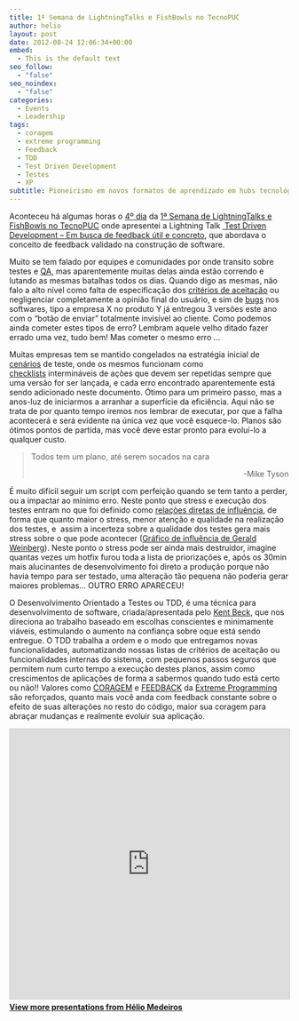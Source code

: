 ```yaml
---
title: 1ª Semana de LightningTalks e FishBowls no TecnoPUC
author: helio
layout: post
date: 2012-08-24 12:06:34+00:00
embed:
  - This is the default text
seo_follow:
  - "false"
seo_noindex:
  - "false"
categories:
  - Events
  - Leadership
tags:
  - coragem
  - extreme programming
  - Feedback
  - TDD
  - Test Driven Development
  - Testes
  - XP
subtitle: Pioneirismo em novos formatos de aprendizado em hubs tecnológicos—descubra como o TecnoPUC lançou lightning talks inovadores e discussões fishbowl para criar troca dinâmica de conhecimento em ambientes acadêmicos
---
```


Aconteceu há algumas horas o [4º dia][1] da [1ª Semana de LightningTalks e FishBowls no TecnoPUC][2] onde apresentei a Lightning Talk [ Test Driven Development &#8211; Em busca de feedback útil e concreto][3], que abordava o conceito de feedback validado na construção de software.

Muito se tem falado por equipes e comunidades por onde transito sobre testes e [QA][4], mas aparentemente muitas delas ainda estão correndo e lutando as mesmas batalhas todos os dias. Quando digo as mesmas, não falo a alto nível como falta de especificação dos [critérios de aceitação][5] ou negligenciar completamente a opinião final do usuário, e sim de [bugs][6] nos softwares, tipo a empresa X no produto Y já entregou 3 versões este ano com o &#8220;botão de enviar&#8221; totalmente invisível ao cliente. Como podemos ainda cometer estes tipos de erro? Lembram aquele velho ditado fazer errado uma vez, tudo bem! Mas cometer o mesmo erro &#8230;

Muitas empresas tem se mantido congelados na estratégia inicial de [cenários][7] de teste, onde os mesmos funcionam como [checklists][8] intermináveis de ações que devem ser repetidas sempre que uma versão for ser lançada, e cada erro encontrado aparentemente está sendo adicionado neste documento. Ótimo para um primeiro passo, mas a anos-luz de iniciarmos a arranhar a superfície da eficiência. Aqui não se trata de por quanto tempo iremos nos lembrar de executar, por que a falha acontecerá e será evidente na única vez que você esquece-lo. Planos são ótimos pontos de partida, mas você deve estar pronto para evoluí-lo a qualquer custo.

> Todos tem um plano, até serem socados na cara
>
> <p style="text-align: right">
>   -Mike Tyson
> </p>

É muito difícil seguir um script com perfeição quando se tem tanto a perder, ou a impactar ao mínimo erro. Neste ponto que stress e execução dos testes entram no que foi definido como [relações diretas de influência][9], de forma que quanto maior o stress, menor atenção e qualidade na realização dos testes, e  assim a incerteza sobre a qualidade dos testes gera mais stress sobre o que pode acontecer ([Gráfico de influência de Gerald Weinberg][10]). Neste ponto o stress pode ser ainda mais destruidor, imagine quantas vezes um hotfix furou toda a lista de priorizações e, após os 30min mais alucinantes de desenvolvimento foi direto a produção porque não havia tempo para ser testado, uma alteração tão pequena não poderia gerar maiores problemas&#8230; OUTRO ERRO APARECEU!

O Desenvolvimento Orientado a Testes ou TDD, é uma técnica para desenvolvimento de software, criada/apresentada pelo [Kent Beck][11], que nos direciona ao trabalho baseado em escolhas conscientes e minimamente viáveis, estimulando o aumento na confiança sobre oque está sendo entregue. O TDD trabalha a ordem e o modo que entregamos novas funcionalidades, automatizando nossas listas de critérios de aceitação ou funcionalidades internas do sistema, com pequenos passos seguros que permitem num curto tempo a execução destes planos, assim como crescimentos de aplicações de forma a sabermos quando tudo está certo ou não!! Valores como [CORAGEM][12] e [FEEDBACK][13] da [Extreme Programming][14] são reforçados, quanto mais você anda com feedback constante sobre o efeito de suas alterações no resto do código, maior sua coragem para abraçar mudanças e realmente evoluir sua aplicação.

<p style="text-align: center">
  <div style="margin-bottom: 20px;">
<iframe src="https://www.slideshare.net/slideshow/embed_code/key/ePHVpNd1rPPUEh" width="597" height="486" frameborder="0" marginwidth="0" marginheight="0" scrolling="no" style="border:1px solid #CCC; border-width:1px; margin-bottom:5px; max-width: 100%;" allowfullscreen></iframe>
</iframe>
<div style="margin-bottom:5px">
    <strong><a href="//www.slideshare.net/heliomedeiros" target="_blank">View more presentations from Hélio Medeiros</a></strong>
</div>
</div>
</p>

[1]: http://jorgekotickaudy.wordpress.com/2012/08/23/2308-4o-dia-semana/ "4º dia"
[2]: http://jorgekotickaudy.wordpress.com/2012/08/14/1a-semana-de-lightningtalks-e-fishbowls-no-tecnopuc/ "1ª Semana de Lightining talks e Fishbowls no Tecnopuc"
[3]: /apresentacoes/ "Apresentações"
[4]: http://pt.wikipedia.org/wiki/Garantia_da_qualidade "Quality Assurance"
[5]: http://blog.scrumhalf.com.br/2011/10/criterios-de-aceitacao-das-user-stories/ "Critérios de Aceitação"
[6]: http://pt.wikipedia.org/wiki/Bug "Bug"
[7]: http://pt.wikipedia.org/wiki/Cen%C3%A1rio_(software) "Cenários de Teste"
[8]: http://en.wikipedia.org/wiki/Checklist "checklist"
[9]: http://my.safaribooksonline.com/book/software-engineering-and-development/software-testing/0321146530/patterns-for-test-driven-development/app01 "Influence diagram"
[10]: http://my.safaribooksonline.com/book/software-engineering-and-development/software-testing/0321146530/patterns-for-test-driven-development/app01 "Gerald Weinberg - Influence Graph"
[11]: http://en.wikipedia.org/wiki/Kent_Beck "Kent Beck"
[12]: http://improveit.com.br/xp/valores/coragem "Valores XP - Coragem"
[13]: http://improveit.com.br/xp/valores/feedback "Valores XP - Feedback"
[14]: http://pt.wikipedia.org/wiki/Programa%C3%A7%C3%A3o_extrema "Programação Extrema"
